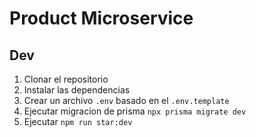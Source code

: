 # Product Microservice



## Dev 

1. Clonar el repositorio
2. Instalar las dependencias
3. Crear un archivo `.env` basado en el `.env.template`
4. Ejecutar migracion de prisma `npx prisma migrate dev`
5. Ejecutar `npm run star:dev`

